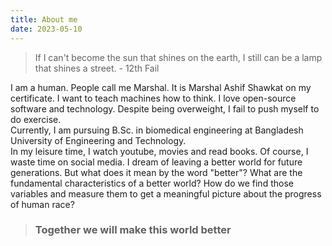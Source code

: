 ```yaml
---
title: About me  
date: 2023-05-10 
---
```

> If I can't become the sun that shines on the earth, I still can be a lamp that shines a street. - 12th Fail

I am a human. People call me Marshal. It is Marshal Ashif Shawkat on my certificate. I want to teach machines how to think. I love open-source software and technology. Despite being overweight, I fail to push myself to do exercise.  
Currently, I am pursuing B.Sc. in biomedical engineering at Bangladesh University of Engineering and Technology.  
In my leisure time, I watch youtube, movies and read books. Of course, I waste time on social media.
I dream of leaving a better world for future generations. But what does it mean by the word "better"? What are the fundamental characteristics of a better world? How do we find those variables and measure them to get a meaningful picture about the progress of human race?
> ### Together we will make this world better  